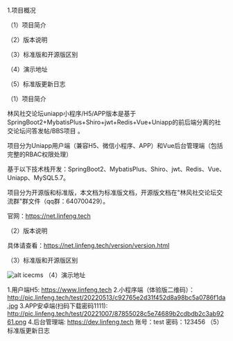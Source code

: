 1.项目概况

（1）项目简介

（2）版本说明

（3）标准版和开源版区别

（4）演示地址

（5）标准版更新日志

（1）项目简介


林风社交论坛uniapp小程序/H5/APP版本是基于SpringBoot2+MybatisPlus+Shiro+jwt+Redis+Vue+Uniapp的前后端分离的社交论坛问答发帖/BBS项目 。

项目分为Uniapp用户端（兼容H5、微信小程序、APP）和Vue后台管理端（包括完整的RBAC权限处理）

基于以下技术栈开发：SpringBoot2、MybatisPlus、Shiro、jwt、Redis、Vue、Uniapp、MySQL5.7。

项目分为开源版和标准版，本文档为标准版文档，开源版文档在"林风社交论坛交流群"群文件（qq群：640700429）。

官网：https://net.linfeng.tech

（2）版本说明

具体请查看：https://net.linfeng.tech/version/version.html

（3）标准版和开源版区别

![alt icecms](https://img.kancloud.cn/a6/fb/a6fbf7311e54dab2a3be295787efa24f_1041x1538.png)
（4）演示地址

1.用户端H5:
https://www.linfeng.tech
2.小程序端（体验版二维码）：http://pic.linfeng.tech/test/20220513/c92765e2d31f452d8a98bc5a0786f1da.jpg
3.APP安卓端(扫码下载密码1111):
http://pic.linfeng.tech/test/20221007/87855028c5e74689b2cdbdb2c3ab9261.png
4.后台管理端:
https://dev.linfeng.tech 账号：test 密码：123456
（5）标准版更新日志